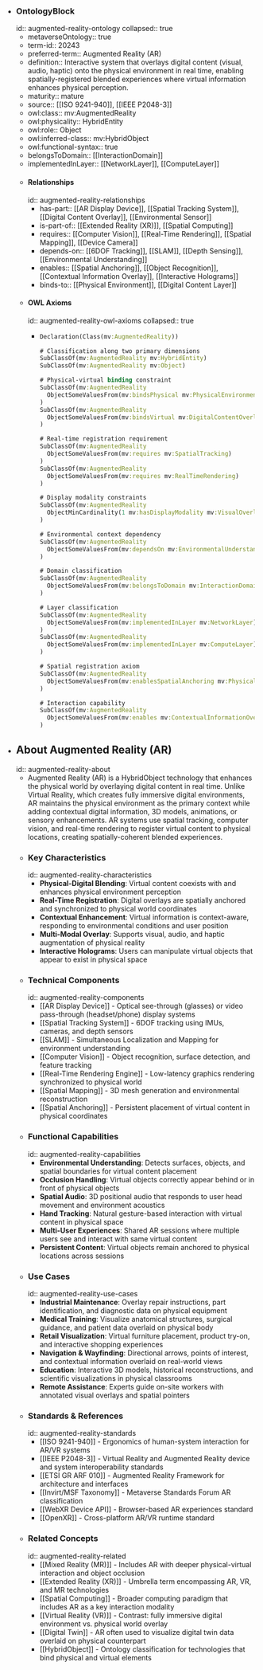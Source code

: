 - ### OntologyBlock
  id:: augmented-reality-ontology
  collapsed:: true
	- metaverseOntology:: true
	- term-id:: 20243
	- preferred-term:: Augmented Reality (AR)
	- definition:: Interactive system that overlays digital content (visual, audio, haptic) onto the physical environment in real time, enabling spatially-registered blended experiences where virtual information enhances physical perception.
	- maturity:: mature
	- source:: [[ISO 9241-940]], [[IEEE P2048-3]]
	- owl:class:: mv:AugmentedReality
	- owl:physicality:: HybridEntity
	- owl:role:: Object
	- owl:inferred-class:: mv:HybridObject
	- owl:functional-syntax:: true
	- belongsToDomain:: [[InteractionDomain]]
	- implementedInLayer:: [[NetworkLayer]], [[ComputeLayer]]
	- #### Relationships
	  id:: augmented-reality-relationships
		- has-part:: [[AR Display Device]], [[Spatial Tracking System]], [[Digital Content Overlay]], [[Environmental Sensor]]
		- is-part-of:: [[Extended Reality (XR)]], [[Spatial Computing]]
		- requires:: [[Computer Vision]], [[Real-Time Rendering]], [[Spatial Mapping]], [[Device Camera]]
		- depends-on:: [[6DOF Tracking]], [[SLAM]], [[Depth Sensing]], [[Environmental Understanding]]
		- enables:: [[Spatial Anchoring]], [[Object Recognition]], [[Contextual Information Overlay]], [[Interactive Holograms]]
		- binds-to:: [[Physical Environment]], [[Digital Content Layer]]
	- #### OWL Axioms
	  id:: augmented-reality-owl-axioms
	  collapsed:: true
		- ```clojure
		  Declaration(Class(mv:AugmentedReality))

		  # Classification along two primary dimensions
		  SubClassOf(mv:AugmentedReality mv:HybridEntity)
		  SubClassOf(mv:AugmentedReality mv:Object)

		  # Physical-virtual binding constraint
		  SubClassOf(mv:AugmentedReality
		    ObjectSomeValuesFrom(mv:bindsPhysical mv:PhysicalEnvironment)
		  )
		  SubClassOf(mv:AugmentedReality
		    ObjectSomeValuesFrom(mv:bindsVirtual mv:DigitalContentOverlay)
		  )

		  # Real-time registration requirement
		  SubClassOf(mv:AugmentedReality
		    ObjectSomeValuesFrom(mv:requires mv:SpatialTracking)
		  )
		  SubClassOf(mv:AugmentedReality
		    ObjectSomeValuesFrom(mv:requires mv:RealTimeRendering)
		  )

		  # Display modality constraints
		  SubClassOf(mv:AugmentedReality
		    ObjectMinCardinality(1 mv:hasDisplayModality mv:VisualOverlay)
		  )

		  # Environmental context dependency
		  SubClassOf(mv:AugmentedReality
		    ObjectSomeValuesFrom(mv:dependsOn mv:EnvironmentalUnderstanding)
		  )

		  # Domain classification
		  SubClassOf(mv:AugmentedReality
		    ObjectSomeValuesFrom(mv:belongsToDomain mv:InteractionDomain)
		  )

		  # Layer classification
		  SubClassOf(mv:AugmentedReality
		    ObjectSomeValuesFrom(mv:implementedInLayer mv:NetworkLayer)
		  )
		  SubClassOf(mv:AugmentedReality
		    ObjectSomeValuesFrom(mv:implementedInLayer mv:ComputeLayer)
		  )

		  # Spatial registration axiom
		  SubClassOf(mv:AugmentedReality
		    ObjectSomeValuesFrom(mv:enablesSpatialAnchoring mv:PhysicalSpace)
		  )

		  # Interaction capability
		  SubClassOf(mv:AugmentedReality
		    ObjectSomeValuesFrom(mv:enables mv:ContextualInformationOverlay)
		  )
		  ```
- ## About Augmented Reality (AR)
  id:: augmented-reality-about
	- Augmented Reality (AR) is a HybridObject technology that enhances the physical world by overlaying digital content in real time. Unlike Virtual Reality, which creates fully immersive digital environments, AR maintains the physical environment as the primary context while adding contextual digital information, 3D models, animations, or sensory enhancements. AR systems use spatial tracking, computer vision, and real-time rendering to register virtual content to physical locations, creating spatially-coherent blended experiences.
	- ### Key Characteristics
	  id:: augmented-reality-characteristics
		- **Physical-Digital Blending**: Virtual content coexists with and enhances physical environment perception
		- **Real-Time Registration**: Digital overlays are spatially anchored and synchronized to physical world coordinates
		- **Contextual Enhancement**: Virtual information is context-aware, responding to environmental conditions and user position
		- **Multi-Modal Overlay**: Supports visual, audio, and haptic augmentation of physical reality
		- **Interactive Holograms**: Users can manipulate virtual objects that appear to exist in physical space
	- ### Technical Components
	  id:: augmented-reality-components
		- [[AR Display Device]] - Optical see-through (glasses) or video pass-through (headset/phone) display systems
		- [[Spatial Tracking System]] - 6DOF tracking using IMUs, cameras, and depth sensors
		- [[SLAM]] - Simultaneous Localization and Mapping for environment understanding
		- [[Computer Vision]] - Object recognition, surface detection, and feature tracking
		- [[Real-Time Rendering Engine]] - Low-latency graphics rendering synchronized to physical world
		- [[Spatial Mapping]] - 3D mesh generation and environmental reconstruction
		- [[Spatial Anchoring]] - Persistent placement of virtual content in physical coordinates
	- ### Functional Capabilities
	  id:: augmented-reality-capabilities
		- **Environmental Understanding**: Detects surfaces, objects, and spatial boundaries for virtual content placement
		- **Occlusion Handling**: Virtual objects correctly appear behind or in front of physical objects
		- **Spatial Audio**: 3D positional audio that responds to user head movement and environment acoustics
		- **Hand Tracking**: Natural gesture-based interaction with virtual content in physical space
		- **Multi-User Experiences**: Shared AR sessions where multiple users see and interact with same virtual content
		- **Persistent Content**: Virtual objects remain anchored to physical locations across sessions
	- ### Use Cases
	  id:: augmented-reality-use-cases
		- **Industrial Maintenance**: Overlay repair instructions, part identification, and diagnostic data on physical equipment
		- **Medical Training**: Visualize anatomical structures, surgical guidance, and patient data overlaid on physical body
		- **Retail Visualization**: Virtual furniture placement, product try-on, and interactive shopping experiences
		- **Navigation & Wayfinding**: Directional arrows, points of interest, and contextual information overlaid on real-world views
		- **Education**: Interactive 3D models, historical reconstructions, and scientific visualizations in physical classrooms
		- **Remote Assistance**: Experts guide on-site workers with annotated visual overlays and spatial pointers
	- ### Standards & References
	  id:: augmented-reality-standards
		- [[ISO 9241-940]] - Ergonomics of human-system interaction for AR/VR systems
		- [[IEEE P2048-3]] - Virtual Reality and Augmented Reality device and system interoperability standards
		- [[ETSI GR ARF 010]] - Augmented Reality Framework for architecture and interfaces
		- [[Invirt/MSF Taxonomy]] - Metaverse Standards Forum AR classification
		- [[WebXR Device API]] - Browser-based AR experiences standard
		- [[OpenXR]] - Cross-platform AR/VR runtime standard
	- ### Related Concepts
	  id:: augmented-reality-related
		- [[Mixed Reality (MR)]] - Includes AR with deeper physical-virtual interaction and object occlusion
		- [[Extended Reality (XR)]] - Umbrella term encompassing AR, VR, and MR technologies
		- [[Spatial Computing]] - Broader computing paradigm that includes AR as a key interaction modality
		- [[Virtual Reality (VR)]] - Contrast: fully immersive digital environment vs. physical world overlay
		- [[Digital Twin]] - AR often used to visualize digital twin data overlaid on physical counterpart
		- [[HybridObject]] - Ontology classification for technologies that bind physical and virtual elements
